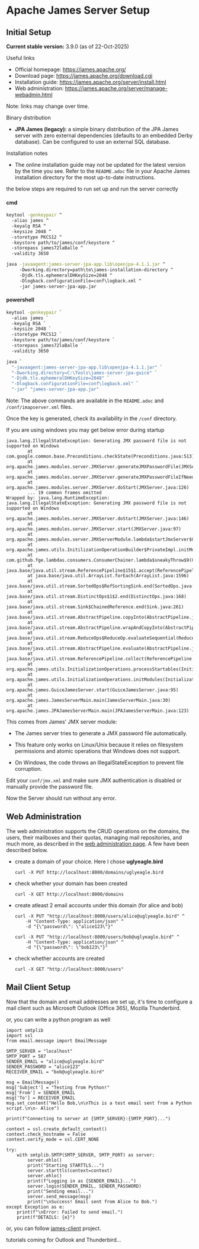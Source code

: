 # Apache James Server Setup

## Initial Setup

 **Current stable version:** 3.9.0 (as of 22-Oct-2025)

Useful links
- Official homepage: https://james.apache.org/
- Download page: https://james.apache.org/download.cgi
- Installation guide: https://james.apache.org/server/install.html
- Web administration: https://james.apache.org/server/manage-webadmin.html

Note: links may change over time.

Binary distribution
- **JPA James (legacy):** a simple binary distribution of the JPA James server with zero external dependencies (defaults to an embedded Derby database). Can be configured to use an external SQL database.

Installation notes
- The online installation guide may not be updated for the latest version by the time you see. Refer to the `README.adoc` file in your Apache James installation directory for the most up-to-date instructions.

the below steps are required to run set up and run the server correctly

#### cmd

```bash
keytool -genkeypair ^
  -alias james ^
  -keyalg RSA ^
  -keysize 2048 ^
  -storetype PKCS12 ^
  -keystore path/to/james/conf/keystore ^
  -storepass james72laBalle ^
  -validity 3650
```
```bash
java -javaagent:james-server-jpa-app.lib\openjpa-4.1.1.jar ^
     -Dworking.directory=path\to\james-installation-directory ^
     -Djdk.tls.ephemeralDHKeySize=2048 ^
     -Dlogback.configurationFile=conf\logback.xml ^
     -jar james-server-jpa-app.jar
```

#### powershell
```bash
keytool -genkeypair `
  -alias james `
  -keyalg RSA `
  -keysize 2048 `
  -storetype PKCS12 `
  -keystore path/to/james/conf/keystore `
  -storepass james72laBalle `
  -validity 3650
```
```bash
java `
  "-javaagent:james-server-jpa-app.lib\openjpa-4.1.1.jar" `
  "-Dworking.directory=C:\Tools\james-server-jpa-guice" `
  "-Djdk.tls.ephemeralDHKeySize=2048" `
  "-Dlogback.configurationFile=conf\logback.xml" `
  "-jar" "james-server-jpa-app.jar"
```

Note: The above commands are available in the `README.adoc` and `/conf/imapserver.xml` files.

Once the key is generated, check its availability in the `/conf` directory.

If you are using windows you may get below error during startup

```
java.lang.IllegalStateException: Generating JMX password file is not supported on Windows
        at com.google.common.base.Preconditions.checkState(Preconditions.java:513)
        at org.apache.james.modules.server.JMXServer.generateJMXPasswordFile(JMXServer.java:177)
        at org.apache.james.modules.server.JMXServer.generateJMXPasswordFileIfNeed(JMXServer.java:168)
        at org.apache.james.modules.server.JMXServer.doStart(JMXServer.java:126)
        ... 19 common frames omitted
Wrapped by: java.lang.RuntimeException: java.lang.IllegalStateException: Generating JMX password file is not supported on Windows
        at org.apache.james.modules.server.JMXServer.doStart(JMXServer.java:146)
        at org.apache.james.modules.server.JMXServer.start(JMXServer.java:97)
        at org.apache.james.modules.server.JMXServerModule.lambda$startJmxServer$0(JMXServerModule.java:130)
        at org.apache.james.utils.InitilizationOperationBuilder$PrivateImpl.initModule(InitilizationOperationBuilder.java:80)
        at com.github.fge.lambdas.consumers.ConsumerChainer.lambda$sneakyThrow$9(ConsumerChainer.java:73)
        at java.base/java.util.stream.ReferencePipeline$15$1.accept(ReferencePipeline.java:540)
        at java.base/java.util.ArrayList.forEach(ArrayList.java:1596)
        at java.base/java.util.stream.SortedOps$RefSortingSink.end(SortedOps.java:395)
        at java.base/java.util.stream.DistinctOps$1$2.end(DistinctOps.java:168)
        at java.base/java.util.stream.Sink$ChainedReference.end(Sink.java:261)
        at java.base/java.util.stream.AbstractPipeline.copyInto(AbstractPipeline.java:510)
        at java.base/java.util.stream.AbstractPipeline.wrapAndCopyInto(AbstractPipeline.java:499)
        at java.base/java.util.stream.ReduceOps$ReduceOp.evaluateSequential(ReduceOps.java:921)
        at java.base/java.util.stream.AbstractPipeline.evaluate(AbstractPipeline.java:234)
        at java.base/java.util.stream.ReferencePipeline.collect(ReferencePipeline.java:682)
        at org.apache.james.utils.InitializationOperations.processStartables(InitializationOperations.java:52)
        at org.apache.james.utils.InitializationOperations.initModules(InitializationOperations.java:41)
        at org.apache.james.GuiceJamesServer.start(GuiceJamesServer.java:95)
        at org.apache.james.JamesServerMain.main(JamesServerMain.java:30)
        at org.apache.james.JPAJamesServerMain.main(JPAJamesServerMain.java:123)
```
This comes from James’ JMX server module:

- The James server tries to generate a JMX password file automatically.

- This feature only works on Linux/Unix because it relies on filesystem permissions and atomic operations that Windows does not support.

- On Windows, the code throws an IllegalStateException to prevent file corruption.

Edit your `conf/jmx.xml` and make sure JMX authentication is disabled or manually provide the password file.

Now the Server should run without any error.

## Web Administration

The web administration supports the CRUD operations on the domains, the users, their mailboxes and their quotas, managing mail repositories, and much more, as described in the [web administration page](https://james.apache.org/server/manage-webadmin.html). A few have been described below.

- create a domain of your choice. Here I chose **uglyeagle.bird**   
  ```
  curl -X PUT http://localhost:8000/domains/uglyeagle.bird
  ```

- check whether your domain has been created
  ```
  curl -X GET http://localhost:8000/domains
  ```

- create atleast 2 email accounts under this domain (for alice and bob)

  ```
  curl -X PUT "http://localhost:8000/users/alice@uglyeagle.bird" ^
      -H "Content-Type: application/json" ^
      -d "{\"password\": \"alice123\"}"
  ```
  ```
  curl -X PUT "http://localhost:8000/users/bob@uglyeagle.bird" ^
      -H "Content-Type: application/json" ^
      -d "{\"password\": \"bob123\"}"
  ```

- check whether accounts are created 

  ```
  curl -X GET "http://localhost:8000/users"
  ```

## Mail Client Setup
Now that the domain and email addresses are set up, it's time to configure a mail client such as Microsoft Outlook (Office 365), Mozilla Thunderbird.

or, you can write a python program as well

```
import smtplib
import ssl
from email.message import EmailMessage

SMTP_SERVER = "localhost"
SMTP_PORT = 587
SENDER_EMAIL = "alice@uglyeagle.bird"
SENDER_PASSWORD = "alice123"
RECEIVER_EMAIL = "bob@uglyeagle.bird"

msg = EmailMessage()
msg['Subject'] = "Testing from Python!"
msg['From'] = SENDER_EMAIL
msg['To'] = RECEIVER_EMAIL
msg.set_content("Hello Bob,\n\nThis is a test email sent from a Python script.\n\n- Alice")

print(f"Connecting to server at {SMTP_SERVER}:{SMTP_PORT}...")

context = ssl.create_default_context()
context.check_hostname = False
context.verify_mode = ssl.CERT_NONE

try:
    with smtplib.SMTP(SMTP_SERVER, SMTP_PORT) as server:
        server.ehlo()
        print("Starting STARTTLS...")
        server.starttls(context=context)
        server.ehlo()
        print(f"Logging in as {SENDER_EMAIL}...")
        server.login(SENDER_EMAIL, SENDER_PASSWORD)
        print("Sending email...")
        server.send_message(msg)
        print("\nSuccess! Email sent from Alice to Bob.")
except Exception as e:
    print(f"\nError: Failed to send email.")
    print(f"DETAILS: {e}")
```

or, you can follow [james-client](https://github.com/suraj-mohapatra/james-client) project.

tutorials coming for Outlook and Thunderbird...